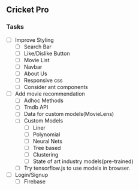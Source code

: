 ## Cricket Pro

### Tasks

- [ ] Improve Styling
  - [ ] Search Bar
  - [ ] Like/Dislike Button
  - [ ] Movie List
  - [ ] Navbar
  - [ ] About Us
  - [ ] Responsive css
  - [ ] Consider ant components
- [ ] Add movie recommendation
  - [ ] Adhoc Methods
  - [ ] Tmdb API
  - [ ] Data for custom models(MovieLens)
  - [ ] Custom Models
    - [ ] Liner
    - [ ] Polynomial
    - [ ] Neural Nets
    - [ ] Tree based
    - [ ] Clustering
    - [ ] State of art industry models(pre-trained)
  - [ ] Try tensorflow.js to use models in browser.
- [ ] Login/Signup
  - [ ] Firebase
